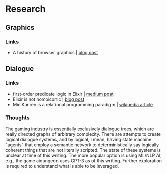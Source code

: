 # Research

## Graphics

### Links

- A history of browser graphics | [blog post](https://www.construct.net/en/blogs/ashleys-blog-2/brief-history-graphics-web-1517)

## Dialogue

### Links

- first-order predicate logic in Elixir | [medium post](https://medium.com/@adolfont/classical-propositional-logic-in-elixir-bd18ceff2c93)
- Elixir is not homoiconic | [blog post](http://www.petecorey.com/blog/2017/08/07/what-if-elixir-were-homoiconic/#:~:text=Is%20Elixir%20Homoiconic%3F,of%20a%20truly%20homoiconic%20language)
- MiniKanren is a relational programming paradigm | [wikipedia article](https://en.wikipedia.org/wiki/MiniKanren)

### Thoughts

The gaming industry is essentially exclusively dialogue trees, which are really directed graphs of arbitrary complexity. There are attempts to create logical dialogue systems, and by logical, I mean, having state machine "agents" that employ a semantic network to deterministically say logically coherent things that are not literally scripted. The state of these systems is unclear at time of this writing. The more popular option is using ML/NLP AI, e.g., the game aidungeon uses GPT-3 as of this writing. Further exploration is required to understand what is able to be leveraged.
